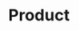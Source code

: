 ---
title: 'Product'
translationKey: "products"
layout: "products"
desc_main: 'A multi-effect cream that visibly lifts, tightens, smooths, moisturizes, has a fine texture, uniform tone, and enhances gloss and elasticity, this anti-aging cream provides 7 key signs of aging, including fine lines and wrinkles, loss of elasticity, and uneven tone and texture. '
image: 'img/products/a1a.png'
product_2_title: 'ha spring essence mist'
product_2_image: 'products/a2.jpg'
product_2_desc: 'Provide all the nutrients your skin needs and enhance cell metabolism, constantly update new cells and restore damaged cells. Effectively remove residual toxins from the skin and let your skin maintain enough moisture every day, create a translucent face without makeup and block all the harmful effects from the external environment and resist free radicals.'
product_2_image2: 'img/products/a2a.png'

product_3_title: 'gentle clarifying gel cleanser'
product_3_image: 'products/a3.jpg'
product_3_desc: 'Help to remove the impurities upon contact while gently exfoliating and improves skin appearances. Its exfoliating and soothing action helps reduces discolouration and let your skin look radiant and smooth. '
product_3_image2: 'img/products/a3a.png'

product_4_title: 'eye lifting activator'
product_4_image: 'products/a4.jpg'
product_4_desc: 'It is both an eye cream and an eye mask.  And it can produce immediate results: more radiant and youthful eyes.
The soft and moisturizing formula, the light care can easily melt on the skin to reduce signs of fatigue, fine lines, and repair the delicate eye area, making the eye area more vigorous and firmer, and soothes the eyes and eliminates dark circles at the same time.'
product_4_image2: 'img/products/a4a.png'

product_5_title: 'multi stemcell essence mist'
product_5_image: 'products/a5.jpg'
product_5_desc: 'Helps the skin fully repair the sleeping cells from the deep layer, improves loose skin inside out in just two weeks and its permanent.  Smooth the fine lines and wrinkles, lighten pigments and acne marks, reduce dark circles and eliminate eye bags etc.'
product_5_image2: 'img/products/a5a.png'

product_6_title: 'multi-peptide renewal booster'
product_6_image: 'products/a6.jpg'
product_6_desc: 'Elasticity, Firmness, Moisturizing, Even Skin Tone and Texture, Discoluoration, Early Signs of Aging, Lifting/Firming, Collagen Production, Age-Defying, Discolouration, Early Signs of Ageing, Firming, Hydration, Restorative, Revitalising, Skin Firming, Skin Tightening, Tone, Wrinkles.'
product_6_image2: 'img/products/a6a.png'


product_7_title: 'HA Regenerative Serum'
product_7_image: 'products/a5.jpg'
product_7_desc: "Build from the world’s best hyaluronic acid that originate from Germany, strengthen blood circulation, improve metabolism, enhance skin's absorption of nutrients and skin elasticity by effectively penetrate deep into the dermis.  Also, it can promote the proliferation and differentiation of epidermal cells to repair and prevent skin damage and delay skin aging.  Effectively lock in moisture by forming a breathable film on the surface of the skin. The moisturizing effect is ten times that of ordinary hyaluronic acid. A simple smear and you will have a translucent and supple skin"
product_7_image2: 'img/products/a7.jpeg'
---